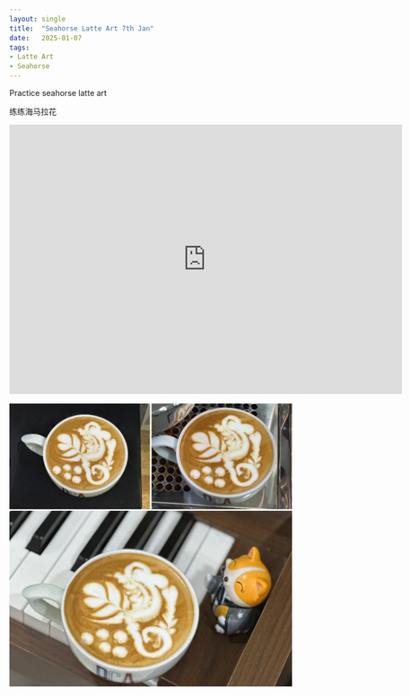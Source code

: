 ```yaml
---
layout: single
title:  "Seahorse Latte Art 7th Jan"
date:   2025-01-07
tags:
- Latte Art
- Seahorse
---
```



Practice seahorse latte art

练练海马拉花


<div class="embed-container">
  <iframe
      src="https://www.youtube.com/embed/xT28eUkqE20"
      width="700"
      height="480"
      frameborder="0"
      allowfullscreen="true">
  </iframe>
</div>


![](/assets/img/2025/01/07/2A2B3CA0-492D-4F75-A956-667127B6D1AE.JPG)
